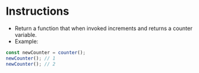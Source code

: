 # Instructions 

- Return a function that when invoked increments and returns a counter variable.
- Example: 

```js
const newCounter = counter();
newCounter(); // 1
newCounter(); // 2
```
